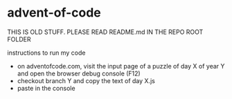 # advent-of-code

THIS IS OLD STUFF. PLEASE READ README.md IN THE REPO ROOT FOLDER


instructions to run my code
- on adventofcode.com, visit the input page of a puzzle of day X of year Y and open the browser debug console (F12)
- checkout branch Y and copy the text of day X.js
- paste in the console
